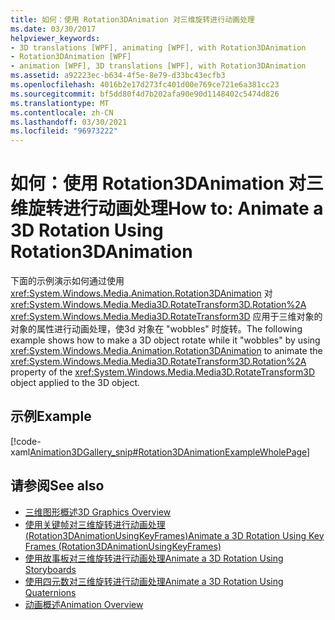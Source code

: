 ```yaml
---
title: 如何：使用 Rotation3DAnimation 对三维旋转进行动画处理
ms.date: 03/30/2017
helpviewer_keywords:
- 3D translations [WPF], animating [WPF], with Rotation3DAnimation
- Rotation3DAnimation [WPF]
- animation [WPF], 3D translations [WPF], with Rotation3DAnimation
ms.assetid: a92223ec-b634-4f5e-8e79-d33bc43ecfb3
ms.openlocfilehash: 4016b2e17d273fc401d00e769ce721e6a381cc23
ms.sourcegitcommit: bf5dd80f4d7b202afa90e90d1148402c5474d826
ms.translationtype: MT
ms.contentlocale: zh-CN
ms.lasthandoff: 03/30/2021
ms.locfileid: "96973222"
---
```

# <a name="how-to-animate-a-3d-rotation-using-rotation3danimation"></a><span data-ttu-id="d50bb-102">如何：使用 Rotation3DAnimation 对三维旋转进行动画处理</span><span class="sxs-lookup"><span data-stu-id="d50bb-102">How to: Animate a 3D Rotation Using Rotation3DAnimation</span></span>
<span data-ttu-id="d50bb-103">下面的示例演示如何通过使用 <xref:System.Windows.Media.Animation.Rotation3DAnimation> 对 <xref:System.Windows.Media.Media3D.RotateTransform3D.Rotation%2A> <xref:System.Windows.Media.Media3D.RotateTransform3D> 应用于三维对象的对象的属性进行动画处理，使3d 对象在 "wobbles" 时旋转。</span><span class="sxs-lookup"><span data-stu-id="d50bb-103">The following example shows how to make a 3D object rotate while it "wobbles" by using <xref:System.Windows.Media.Animation.Rotation3DAnimation> to animate the <xref:System.Windows.Media.Media3D.RotateTransform3D.Rotation%2A> property of the <xref:System.Windows.Media.Media3D.RotateTransform3D> object applied to the 3D object.</span></span>  
  
## <a name="example"></a><span data-ttu-id="d50bb-104">示例</span><span class="sxs-lookup"><span data-stu-id="d50bb-104">Example</span></span>  
 [!code-xaml[Animation3DGallery_snip#Rotation3DAnimationExampleWholePage](~/samples/snippets/csharp/VS_Snippets_Wpf/Animation3DGallery_snip/CS/Rotation3DAnimationExample.xaml#rotation3danimationexamplewholepage)]  
  
## <a name="see-also"></a><span data-ttu-id="d50bb-105">请参阅</span><span class="sxs-lookup"><span data-stu-id="d50bb-105">See also</span></span>

- [<span data-ttu-id="d50bb-106">三维图形概述</span><span class="sxs-lookup"><span data-stu-id="d50bb-106">3D Graphics Overview</span></span>](3-d-graphics-overview.md)
- [<span data-ttu-id="d50bb-107">使用关键帧对三维旋转进行动画处理 (Rotation3DAnimationUsingKeyFrames)</span><span class="sxs-lookup"><span data-stu-id="d50bb-107">Animate a 3D Rotation Using Key Frames (Rotation3DAnimationUsingKeyFrames)</span></span>](how-to-animate-a-3-d-rotation-using-key-frames.md)
- [<span data-ttu-id="d50bb-108">使用故事板对三维旋转进行动画处理</span><span class="sxs-lookup"><span data-stu-id="d50bb-108">Animate a 3D Rotation Using Storyboards</span></span>](how-to-animate-a-3-d-rotation-using-storyboards.md)
- [<span data-ttu-id="d50bb-109">使用四元数对三维旋转进行动画处理</span><span class="sxs-lookup"><span data-stu-id="d50bb-109">Animate a 3D Rotation Using Quaternions</span></span>](how-to-animate-a-3-d-rotation-using-quaternions.md)
- [<span data-ttu-id="d50bb-110">动画概述</span><span class="sxs-lookup"><span data-stu-id="d50bb-110">Animation Overview</span></span>](animation-overview.md)
